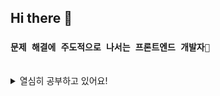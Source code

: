 ## Hi there 👋
### `문제 해결에 주도적으로 나서는 프론트엔드 개발자🦫 `
<br>
<details>
  <summary>
    열심히 공부하고 있어요!
  </summary>
  <br>
  <code><img height="35" src="https://skills.thijs.gg/icons?i=react&theme=light"></code>
  <code><img height="35" src="https://skills.thijs.gg/icons?i=js&theme=light"></code>
  <code><img height="35" src="https://skills.thijs.gg/icons?i=html&theme=light"></code>
  <code><img height="35" src="https://skills.thijs.gg/icons?i=css&theme=light"></code>
  <code><img height="35" src="https://skills.thijs.gg/icons?i=nodejs&theme=light"></code>
  <code><img height="35" src="https://skills.thijs.gg/icons?i=python&theme=light"></code>
</details>

